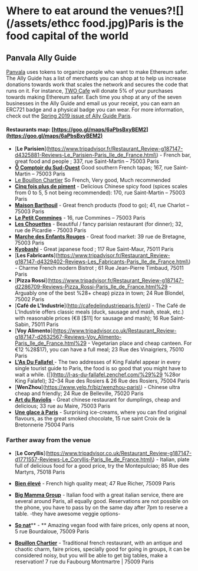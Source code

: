 # Where to eat around the venues?![](/assets/ethcc food.jpg)Paris is the food capital of the world

## Panvala Ally Guide

[Panvala](https://www.panvala.com) uses tokens to organize people who want to make Ethereum safer. The Ally Guide has a list of merchants you can shop at to help us increase donations towards work that scales the network and secures the code that runs on it. For instance, [TWO Cafe](https://two-paris.com/) will donate 5% of your purchases towards making Ethereum safer. Each time you shop at any of the seven businesses in the Ally Guide and email us your receipt, you can earn an ERC721 badge and a physical badge you can wear. For more information, check out the [Spring 2019 issue of Ally Guide Paris](https://storage.googleapis.com/instapage-user-media/b75396d2/40767181-0-Ally-Guide-Paris-Spr.pdf).

#### Restaurants map: [https://goo.gl/maps/6aPbsBxyBEM2](https://goo.gl/maps/6aPbsBxyBEM2)

* [**Le Parisien**](https://www.tripadvisor.fr/Restaurant_Review-g187147-d4325881-Reviews-Le_Parisien-Paris_Ile_de_France.html\) - French bar, great food and people ; 337, rue Saint-Martin – 75003 Paris
* [**Ô Comptoir du Sud-Ouest**](http://o-comptoir-du-sud-ouest.lafourchette.rest/en_GB/) Good southern French tapas; 167, rue Saint-Martin – 75003 Paris
* [Le Bouillon Chartier](https://www.bouillon-chartier.com/fr/) So French, Very good, Much recommended 
* [**Cinq fois plus de piment**](https://www.google.fr/maps/place/Cinq+Fois+Plus/@48.8623127,2.3521941,15z/data=!4m2!3m1!1s0x0:0x9d369da462d5e13b?sa=X&ved=0ahUKEwiSgqb2rMbZAhVSK1AKHeDID4EQ_BIIwQEwCg) - Delicious Chinese spicy food \(spices scales from 0 to 5, 5 not being recommended\): 170, rue Saint-Martin – 75003 Paris
* [**Maison Barthouil**](https://www.google.fr/maps/place/BARTHOUIL/@48.863105,2.3626204,15z/data=!4m2!3m1!1s0x0:0xab2e58e706e0c54b?sa=X&ved=0ahUKEwjDn_CLrcbZAhVCJlAKHVEsCgUQ_BIIjgEwCg) - Great french products \(food to go\); 41, rue Charlot – 75003 Paris
* [**Le Petit Commines**](http://po.st/CKwNpu) - 16, rue Commines – 75003 Paris
* [**Les Chouettes**](http://www.restaurant-les-chouettes-paris.fr/) - Beautiful / fancy parisian restaurant \(for dinner\); 32, rue de Picardie - 75003 Paris
* [**Marche des Enfants Rouges**](https://www.tripadvisor.fr/Attraction_Review-g187147-d2355662-Reviews-Marche_des_Enfants_Rouges-Paris_Ile_de_France.html) - Great food market: 39 rue de Bretagne, 75003 Paris
* [**Kyobashi**](https://www.tripadvisor.fr/Restaurant_Review-g187147-d2717154-Reviews-Kyobashi-Paris_Ile_de_France.html) - Great japanese food ; 117 Rue Saint-Maur, 75011 Paris
* [**Les Fabricants**](https://www.tripadvisor.fr/Restaurant_Review-g187147-d4329402-Reviews-Les_Fabricants-Paris_Ile_de_France.html\) - Charme French modern Bistrot ; 61 Rue Jean-Pierre Timbaud, 75011 Paris
* [**Pizza Rossi**](https://www.tripadvisor.fr/Restaurant_Review-g187147-d2286709-Reviews-Pizza_Rossi-Paris_Ile_de_France.html%29 - Arguably one of the best %28+ cheap\) pizza in town; 24 Rue Blondel, 75002 Paris
* [**Café de L'Industrie**](http://cafedelindustrieparis.fr/en\) - The Café de L'Industrie offers classic meals \(duck, sausage and mash, steak, etc.\) with reasonable prices \(€8 \[$11\] for sausage and mash\); 16 Rue Saint-Sabin, 75011 Paris
* [**Voy Alimento**](https://www.tripadvisor.co.uk/Restaurant_Review-g187147-d2632567-Reviews-Voy_Alimento-Paris_Ile_de_France.html%29 - Vegetarian place and cheap canteen. For €12 %28$17\), you can have a full meal; 23 Rue des Vinaigriers, 75010 Paris
* [**L'As Du Fallafel** ](http://l-as-du-fallafel.zenchef.com/)- The two addresses of King Falafel appear in every single tourist guide to Paris, the food is so good that you might have to wait a while. \([\](http://l-as-du-fallafel.zenchef.com/%29%29 %28or King Falafel\); 32–34 Rue des Rosiers & 26 Rue des Rosiers, 75004 Paris
* [**WenZhou**](https://www.yelp.fr/biz/wenzhou-paris\) - Chinese ultra cheap and friendly; 24 Rue de Belleville, 75020 Paris
* [**Art du Raviolis**](https://www.yelp.fr/biz/l-art-du-ravioli-paris) - Great chinese restaurant for dumplings, cheap and delicious; 33 rue au Maire, 75003 Paris
* [**Une glace à Paris**](http://uneglaceaparis.fr/web/) - Surprising ice-creams, where you can find original flavours, as the great smoked chocolate, 15 rue saint Croix de la Bretonnerie 75004 Paris

### Farther away from the venue

* [**Le Coryllis**](https://www.tripadvisor.co.uk/Restaurant_Review-g187147-d1771557-Reviews-Le_Coryllis-Paris_Ile_de_France.html\) - Italian, plate full of delicious food for a good price, try the Montepulciao; 85 Rue des Martyrs, 75018 Paris
* [**Bien élevé**](https://www.facebook.com/bieneleve/) - French high quality meat; 47 Rue Richer, 75009 Paris
* [**Big Mamma Group**](https://www.bigmammagroup.com/fr/accueil) - Italian food with a great italian service, there are several around Paris, all equally good. Reservations are not possible on the phone,  you have to pass by on the same day after 7pm to reserve a table. -they have awesome veggie options-

* [**So nat**](https://www.yelp.fr/biz/so-nat-paris)** - ** Amazing vegan food with faire prices, only opens at noon, 5 rue Bourdaloue, 75009 Paris

* [**Bouillon Chartier**](http://www.bouillon-chartier.com/en/gallery) - Traditional french restaurant, with an antique and chaotic charm, faire prices, specially good for going in groups, it can be considered noisy, but you will be able to get big tables, make a reservation! 7 rue du Faubourg Montmartre \| 75009 Paris



